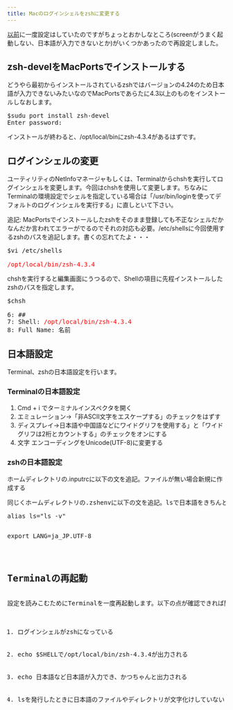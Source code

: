 ```yaml
---
title: Macのログインシェルをzshに変更する
---
```

<a href="http://uk-studio.net/2007/07/08/start-macbook/">以前</a>に一度設定はしていたのですがちょっとおかしなところ(screenがうまく起動しない、日本語が入力できないとか)がいくつかあったので再設定しました。
<h2>zsh-develをMacPortsでインストールする</h2>
どうやら最初からインストールされているzshではバージョンの4.24のため日本語が入力できないみたいなのでMacPortsであらたに4.3以上のものをインストールしなおします。
<pre>
$sudu port install zsh-devel
Enter password:</pre>
インストールが終わると、/opt/local/binにzsh-4.3.4があるはずです。
<h2>ログインシェルの変更</h2>
ユーティリティのNetInfoマネージャもしくは、Terminalからchshを実行してログインシェルを変更します。今回はchshを使用して変更します。ちなみにTerminalの環境設定でシェルを指定している場合は「/usr/bin/loginを使ってデフォルトのログインシェルを実行する」に直しといて下さい。

追記:
MacPortsでインストールしたzshをそのまま登録しても不正なシェルだかなんだか言われてエラーがでるのでそれの対応も必要。/etc/shellsに今回使用するzshのパスを追記します。書くの忘れてたよ・・・

<pre>
$vi /etc/shells

<span style="color:#f00">/opt/local/bin/zsh-4.3.4</span>
</pre>

chshを実行すると編集画面にうつるので、Shellの項目に先程インストールしたzshのパスを指定します。
<pre>
$chsh

6: ##
7: Shell: <span style="color: #ff0000">/opt/local/bin/zsh-4.3.4</span>
8: Full Name: 名前</pre>
<h2>日本語設定</h2>
Terminal、zshの日本語設定を行います。
<h3>Terminalの日本語設定</h3>
<ol>
	<li>Cmd + i でターミナルインスペクタを開く</li>
	<li>エミュレーション-&gt;「非ASCII文字をエスケープする」のチェックをはずす</li>
	<li>ディスプレイ-&gt;日本語や中国語などにワイドグリフを使用する」と「ワイドグリフは2桁とカウントする」のチェックをオンにする</li>
	<li>文字 エンコーディングをUnicode(UTF-8)に変更する</li>
</ol>
<h3>zshの日本語設定</h3>
ホームディレクトリの.inputrcに以下の文を追記。ファイルが無い場合新規に作成する
<pre>
同じくホームディレクトリの.zshenvに以下の文を追記。lsで日本語をきちんと表示させるためにaliasで"ls -v"を指定しています。
<pre>
alias ls="ls -v"

export LANG=ja_JP.UTF-8</pre>
<h2>Terminalの再起動</h2>
設定を読みこむためにTerminalを一度再起動します。以下の点が確認できれば問題ないとおもいます。
<ol>
	<li>ログインシェルがzshになっている</li>
	<li>echo $SHELLで/opt/local/bin/zsh-4.3.4が出力される</li>
	<li>echo 日本語など日本語が入力でき、かつちゃんと出力される</li>
	<li>lsを発行したときに日本語のファイルやディレクトリが文字化けしていない</li>
</ol>
